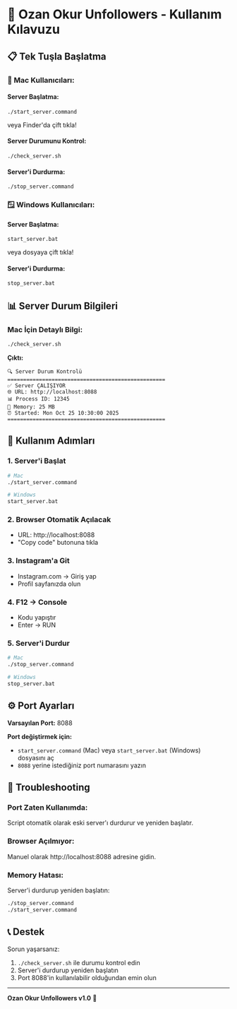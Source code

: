 # 🚀 Ozan Okur Unfollowers - Kullanım Kılavuzu

## 📋 Tek Tuşla Başlatma

### 🍎 Mac Kullanıcıları:

#### **Server Başlatma:**
```
./start_server.command
```
veya Finder'da çift tıkla!

#### **Server Durumunu Kontrol:**
```
./check_server.sh
```

#### **Server'i Durdurma:**
```
./stop_server.command
```

### 🪟 Windows Kullanıcıları:

#### **Server Başlatma:**
```
start_server.bat
```
veya dosyaya çift tıkla!

#### **Server'i Durdurma:**
```
stop_server.bat
```

## 📊 Server Durum Bilgileri

### Mac İçin Detaylı Bilgi:
```bash
./check_server.sh
```

**Çıktı:**
```
🔍 Server Durum Kontrolü
==================================================
✅ Server ÇALIŞIYOR
🌐 URL: http://localhost:8088
📊 Process ID: 12345
💾 Memory: 25 MB
⏰ Started: Mon Oct 25 10:30:00 2025
==================================================
```

## 🎯 Kullanım Adımları

### 1. **Server'i Başlat**
```bash
# Mac
./start_server.command

# Windows
start_server.bat
```

### 2. **Browser Otomatik Açılacak**
- URL: http://localhost:8088
- "Copy code" butonuna tıkla

### 3. **Instagram'a Git**
- Instagram.com → Giriş yap
- Profil sayfanızda olun

### 4. **F12 → Console**
- Kodu yapıştır
- Enter → RUN

### 5. **Server'i Durdur**
```bash
# Mac
./stop_server.command

# Windows
stop_server.bat
```

## ⚙️ Port Ayarları

**Varsayılan Port:** 8088

**Port değiştirmek için:**
- `start_server.command` (Mac) veya `start_server.bat` (Windows) dosyasını aç
- `8088` yerine istediğiniz port numarasını yazın

## 🔧 Troubleshooting

### Port Zaten Kullanımda:
Script otomatik olarak eski server'ı durdurur ve yeniden başlatır.

### Browser Açılmıyor:
Manuel olarak http://localhost:8088 adresine gidin.

### Memory Hatası:
Server'i durdurup yeniden başlatın:
```bash
./stop_server.command
./start_server.command
```

## 📞 Destek

Sorun yaşarsanız:
1. `./check_server.sh` ile durumu kontrol edin
2. Server'i durdurup yeniden başlatın
3. Port 8088'in kullanılabilir olduğundan emin olun

---

**Ozan Okur Unfollowers v1.0** 🎯

